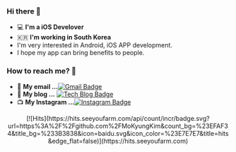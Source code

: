 <!--
**MoKyungKim/MoKyungKim** is a ✨ _special_ ✨ repository because its `README.md` (this file) appears on your GitHub profile.

Here are some ideas to get you started:

- 🔭 I’m currently working on ...
- 🌱 I’m currently learning ...
- 👯 I’m looking to collaborate on ...
- 🤔 I’m looking for help with ...
- 💬 Ask me about ...
- 📫 How to reach me: ...
- 😄 Pronouns: ...
- ⚡ Fun fact: ...
-->

### Hi there 👋 
- 💻 **I'm a iOS Develover** 
- 🇰🇷 **I'm working in South Korea** 
- I'm very interested in Android, iOS APP development.
- I hope my app can bring benefits to people.


### How to reach me? 🤔 
- 📮 **My email ...**[![Gmail Badge](https://img.shields.io/badge/-Gmail-d14836?style=flat-square&logo=Gmail&logoColor=white&link=mailto:monee97101@gmail.com)](mailto:monee97101@gmail.com)
- 📒 **My blog ...** [![Tech Blog Badge](http://img.shields.io/badge/-Tech%20blog-black?style=flat-square&logo=github&link=https://zzsza.github.io/)](https://zzsza.github.io/)
- 📺 **My Instagram ...**[![Instagram Badge](https://img.shields.io/badge/-Instagram-dd2a7b?style=flat-square&logo=instagram&logoColor=white&link=https://www.instagram.com/goodmoneeing/)](https://www.instagram.com/goodmoneeing/)


<div align=center>
  [![Hits](https://hits.seeyoufarm.com/api/count/incr/badge.svg?url=https%3A%2F%2Fgithub.com%2FMoKyungKim&count_bg=%23EFAF34&title_bg=%233B3838&icon=baidu.svg&icon_color=%23E7E7E7&title=hits&edge_flat=false)](https://hits.seeyoufarm.com)

<!--
<div align=center>
[![Tech Blog Badge](http://img.shields.io/badge/-Tech%20blog-black?style=flat-square&logo=github&link=https://zzsza.github.io/)](https://zzsza.github.io/) 
[![Instagram Badge](https://img.shields.io/badge/-Instagram-dd2a7b?style=flat-square&logo=instagram&logoColor=white&link=https://www.instagram.com/goodmoneeing/)](https://www.instagram.com/goodmoneeing/) 
[![Gmail Badge](https://img.shields.io/badge/-Gmail-d14836?style=flat-square&logo=Gmail&logoColor=white&link=mailto:monee97101@gmail.com)](mailto:monee97101@gmail.com)
</div>-->

